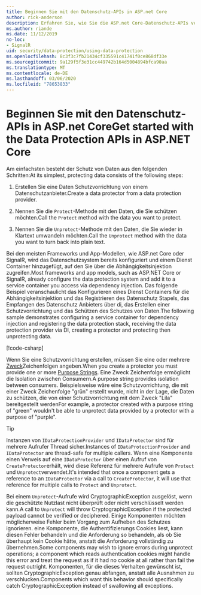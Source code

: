 ```yaml
---
title: Beginnen Sie mit den Datenschutz-APIs in ASP.net Core
author: rick-anderson
description: Erfahren Sie, wie Sie die ASP.net Core-Datenschutz-APIs verwenden, um Daten in einer APP zu schützen und zu schützen.
ms.author: riande
ms.date: 11/12/2019
no-loc:
- SignalR
uid: security/data-protection/using-data-protection
ms.openlocfilehash: 8c3f3c7fb21434cf335591c41741f0ce868df33e
ms.sourcegitcommit: 9a129f5f3e31cc449742b164d5004894bfca90aa
ms.translationtype: MT
ms.contentlocale: de-DE
ms.lasthandoff: 03/06/2020
ms.locfileid: "78653833"
---
```

# <a name="get-started-with-the-data-protection-apis-in-aspnet-core"></a><span data-ttu-id="85329-103">Beginnen Sie mit den Datenschutz-APIs in ASP.net Core</span><span class="sxs-lookup"><span data-stu-id="85329-103">Get started with the Data Protection APIs in ASP.NET Core</span></span>

<a name="security-data-protection-getting-started"></a>

<span data-ttu-id="85329-104">Am einfachsten besteht der Schutz von Daten aus den folgenden Schritten:</span><span class="sxs-lookup"><span data-stu-id="85329-104">At its simplest, protecting data consists of the following steps:</span></span>

1. <span data-ttu-id="85329-105">Erstellen Sie eine Daten Schutzvorrichtung von einem Datenschutzanbieter.</span><span class="sxs-lookup"><span data-stu-id="85329-105">Create a data protector from a data protection provider.</span></span>

2. <span data-ttu-id="85329-106">Nennen Sie die `Protect`-Methode mit den Daten, die Sie schützen möchten.</span><span class="sxs-lookup"><span data-stu-id="85329-106">Call the `Protect` method with the data you want to protect.</span></span>

3. <span data-ttu-id="85329-107">Nennen Sie die `Unprotect`-Methode mit den Daten, die Sie wieder in Klartext umwandeln möchten.</span><span class="sxs-lookup"><span data-stu-id="85329-107">Call the `Unprotect` method with the data you want to turn back into plain text.</span></span>

<span data-ttu-id="85329-108">Bei den meisten Frameworks und App-Modellen, wie ASP.net Core oder SignalR, wird das Datenschutzsystem bereits konfiguriert und einem Dienst Container hinzugefügt, auf den Sie über die Abhängigkeitsinjektion zugreifen.</span><span class="sxs-lookup"><span data-stu-id="85329-108">Most frameworks and app models, such as ASP.NET Core or SignalR, already configure the data protection system and add it to a service container you access via dependency injection.</span></span> <span data-ttu-id="85329-109">Das folgende Beispiel veranschaulicht das Konfigurieren eines Dienst Containers für die Abhängigkeitsinjektion und das Registrieren des Datenschutz Stapels, das Empfangen des Datenschutz Anbieters über di, das Erstellen einer Schutzvorrichtung und das Schützen des Schutzes von Daten.</span><span class="sxs-lookup"><span data-stu-id="85329-109">The following sample demonstrates configuring a service container for dependency injection and registering the data protection stack, receiving the data protection provider via DI, creating a protector and protecting then unprotecting data.</span></span>

[!code-csharp[](../../security/data-protection/using-data-protection/samples/protectunprotect.cs?highlight=26,34,35,36,37,38,39,40)]

<span data-ttu-id="85329-110">Wenn Sie eine Schutzvorrichtung erstellen, müssen Sie eine oder mehrere [Zweck](xref:security/data-protection/consumer-apis/purpose-strings)Zeichenfolgen angeben.</span><span class="sxs-lookup"><span data-stu-id="85329-110">When you create a protector you must provide one or more [Purpose Strings](xref:security/data-protection/consumer-apis/purpose-strings).</span></span> <span data-ttu-id="85329-111">Eine Zweck Zeichenfolge ermöglicht die Isolation zwischen Consumern.</span><span class="sxs-lookup"><span data-stu-id="85329-111">A purpose string provides isolation between consumers.</span></span> <span data-ttu-id="85329-112">Beispielsweise wäre eine Schutzvorrichtung, die mit einer Zweck Zeichenfolge "grün" erstellt wurde, nicht in der Lage, die Daten zu schützen, die von einer Schutzvorrichtung mit dem Zweck "Lila" bereitgestellt werden</span><span class="sxs-lookup"><span data-stu-id="85329-112">For example, a protector created with a purpose string of "green" wouldn't be able to unprotect data provided by a protector with a purpose of "purple".</span></span>

>[!TIP]
> <span data-ttu-id="85329-113">Instanzen von `IDataProtectionProvider` und `IDataProtector` sind für mehrere Aufrufer Thread sicher.</span><span class="sxs-lookup"><span data-stu-id="85329-113">Instances of `IDataProtectionProvider` and `IDataProtector` are thread-safe for multiple callers.</span></span> <span data-ttu-id="85329-114">Wenn eine Komponente einen Verweis auf eine `IDataProtector` über einen Aufruf von `CreateProtector`erhält, wird diese Referenz für mehrere Aufrufe von `Protect` und `Unprotect`verwendet.</span><span class="sxs-lookup"><span data-stu-id="85329-114">It's intended that once a component gets a reference to an `IDataProtector` via a call to `CreateProtector`, it will use that reference for multiple calls to `Protect` and `Unprotect`.</span></span>
>
><span data-ttu-id="85329-115">Bei einem `Unprotect`-Aufrufe wird CryptographicException ausgelöst, wenn die geschützte Nutzlast nicht überprüft oder nicht verschlüsselt werden kann.</span><span class="sxs-lookup"><span data-stu-id="85329-115">A call to `Unprotect` will throw CryptographicException if the protected payload cannot be verified or deciphered.</span></span> <span data-ttu-id="85329-116">Einige Komponenten möchten möglicherweise Fehler beim Vorgang zum Aufheben des Schutzes ignorieren. eine Komponente, die Authentifizierungs Cookies liest, kann diesen Fehler behandeln und die Anforderung so behandeln, als ob Sie überhaupt kein Cookie hätte, anstatt die Anforderung vollständig zu übernehmen.</span><span class="sxs-lookup"><span data-stu-id="85329-116">Some components may wish to ignore errors during unprotect operations; a component which reads authentication cookies might handle this error and treat the request as if it had no cookie at all rather than fail the request outright.</span></span> <span data-ttu-id="85329-117">Komponenten, für die dieses Verhalten gewünscht ist, sollten CryptographicException genau abfangen, anstatt alle Ausnahmen zu verschlucken.</span><span class="sxs-lookup"><span data-stu-id="85329-117">Components which want this behavior should specifically catch CryptographicException instead of swallowing all exceptions.</span></span>
